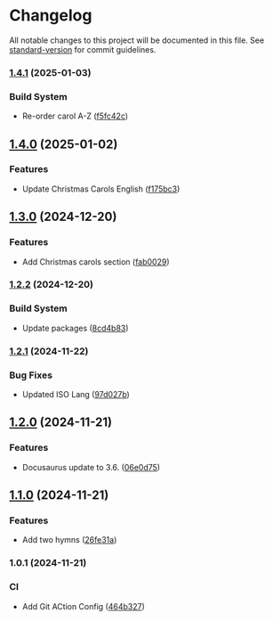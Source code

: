 # Changelog

All notable changes to this project will be documented in this file. See [standard-version](https://github.com/conventional-changelog/standard-version) for commit guidelines.

### [1.4.1](https://github.com/neil-jay/lyrics-with-joyful-lips/compare/v1.4.0...v1.4.1) (2025-01-03)


### Build System

* Re-order carol A-Z ([f5fc42c](https://github.com/neil-jay/lyrics-with-joyful-lips/commit/f5fc42c2adc911a3e24e7588e2fcedaeb35278dd))

## [1.4.0](https://github.com/neil-jay/lyrics-with-joyful-lips/compare/v1.3.0...v1.4.0) (2025-01-02)


### Features

* Update Christmas Carols English ([f175bc3](https://github.com/neil-jay/lyrics-with-joyful-lips/commit/f175bc3f0a2a7ac3108dda47f9366cf373e89d1e))

## [1.3.0](https://github.com/neil-jay/lyrics-with-joyful-lips/compare/v1.2.2...v1.3.0) (2024-12-20)


### Features

* Add Christmas carols section ([fab0029](https://github.com/neil-jay/lyrics-with-joyful-lips/commit/fab002951f6f5184164544fff05a3ffcd685d7a7))

### [1.2.2](https://github.com/neil-jay/lyrics-with-joyful-lips/compare/v1.2.1...v1.2.2) (2024-12-20)


### Build System

* Update packages ([8cd4b83](https://github.com/neil-jay/lyrics-with-joyful-lips/commit/8cd4b839e4fc4ec3f8825317bc412dfa91483203))

### [1.2.1](https://github.com/neil-jay/lyrics-with-joyful-lips/compare/v1.2.0...v1.2.1) (2024-11-22)


### Bug Fixes

* Updated ISO Lang ([97d027b](https://github.com/neil-jay/lyrics-with-joyful-lips/commit/97d027bbc0cbdb5f7e76344d069d0eb36bca887b))

## [1.2.0](https://github.com/neil-jay/lyrics-with-joyful-lips/compare/v1.1.0...v1.2.0) (2024-11-21)


### Features

* Docusaurus update to 3.6. ([06e0d75](https://github.com/neil-jay/lyrics-with-joyful-lips/commit/06e0d756a29c1f359a5262e3981bbeb477e8d6da))

## [1.1.0](https://github.com/neil-jay/lyrics-with-joyful-lips/compare/v1.0.1...v1.1.0) (2024-11-21)


### Features

* Add two hymns ([26fe31a](https://github.com/neil-jay/lyrics-with-joyful-lips/commit/26fe31ab61f711477cb5b1cf0d4bf26915e75601))

### 1.0.1 (2024-11-21)


### CI

* Add Git ACtion Config ([464b327](https://github.com/neil-jay/lyrics-with-joyful-lips/commit/464b32788330defc0dc36dfb24ebf875d9f7c637))
